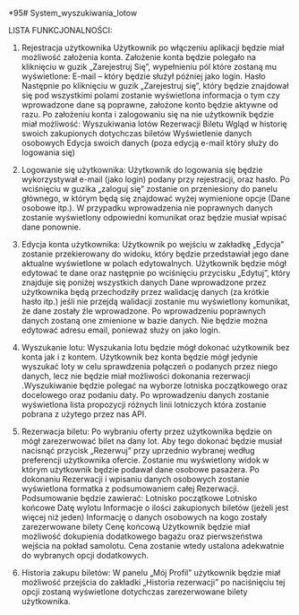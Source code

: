 *95# System_wyszukiwania_lotow

LISTA FUNKCJONALNOŚCI:

1.	Rejestracja użytkownika
	Użytkownik po włączeniu aplikacji będzie miał możliwość założenia konta. Założenie konta będzie polegało na kliknięciu w guzik „Zarejestruj Się”, wypełnieniu pól które zostaną mu wyświetlone:
	E-mail – który będzie służył później jako login.
	Hasło
	Następnie po kliknięciu w guzik „Zarejestruj się”, który będzie znajdował się pod wszystkimi polami zostanie wyświetlona informacja o tym czy wprowadzone dane są poprawne, założone konto będzie aktywne od razu. 
Po założeniu konta i zalogowaniu się na nie użytkownik będzie miał możliwość:
	Wyszukiwania lotów
	Rezerwacji Biletu
	Wgląd w historię swoich zakupionych dotychczas biletów
	Wyświetlenie danych osobowych
	Edycja swoich danych (poza edycją e-mail który służy do logowania się)

2.	Logowanie się użytkownika:
	Użytkownik do logowania się będzie wykorzystywał e-mail (jako login) podany przy rejestracji, oraz hasło. Po wciśnięciu w guzika „zaloguj się” zostanie on przeniesiony do panelu głównego, w którym będą się znajdować wyżej wymienione opcje (Dane osobowe itp.).
	 W przypadku wprowadzenia nie poprawnych danych zostanie wyświetlony odpowiedni komunikat oraz będzie musiał wpisać dane ponownie.

3.	Edycja konta użytkownika:
	Użytkownik po wejściu w zakładkę „Edycja” zostanie przekierowany do widoku, który będzie przedstawiał jego dane aktualne wyświetlone w polach edytowalnych. Użytkownik będzie mógł edytować te dane oraz następnie po wciśnięciu przycisku „Edytuj”, który znajduje się poniżej wszystkich danych Dane wprowadzone przez użytkownika będą przechodziły przez walidację danych (za krótkie hasło itp.)  jeśli nie przejdą walidacji zostanie mu wyświetlony komunikat, że dane zostały źle wprowadzone. Po wprowadzeniu  poprawnych danych zostaną one zmienione w bazie danych. Nie będzie można edytować adresu email, ponieważ służy on jako login.
4.	Wyszukanie lotu:
	Wyszukania lotu będzie mógł dokonać użytkownik bez konta jak i z kontem. Użytkownik bez konta będzie mógł jedynie wyszukać loty w celu sprawdzenia połączeń o podanych przez niego danych, lecz nie będzie miał możliwości dokonania rezerwacji .Wyszukiwanie będzie polegać na wyborze lotniska początkowego oraz docelowego oraz podaniu daty. Po wprowadzeniu danych zostanie wyświetlona lista propozycji różnych linii lotniczych która zostanie pobrana z użytego przez nas API.
5.	Rezerwacja biletu:
	Po wybraniu oferty przez użytkownika będzie on mógł zarezerwować bilet na dany lot. Aby tego dokonać będzie musiał nacisnąć przycisk „Rezerwuj” przy uprzednio wybranej według preferencji użytkownika ofercie. Zostanie mu wyświetlony widok w którym użytkownik będzie podawał dane osobowe pasażera. 
	Po dokonaniu Rezerwacji i wpisaniu danych osobowych zostanie wyświetlona formatka z podsumowaniem całej Rezerwacji. Podsumowanie będzie zawierać:
	Lotnisko początkowe 
	Lotnisko końcowe
	Datę wylotu
	Informacje o ilości zakupionych biletów (jeżeli jest więcej niż jeden)
	Informację o danych osobowych na kogo zostały zarezerwowane bilety
	Cenę końcową 
	Użytkownik będzie miał możliwość dokupienia dodatkowego bagażu oraz pierwszeństwa wejścia na pokład samolotu. Cena zostanie wtedy ustalona adekwatnie do wybranych opcji dodatkowych.

6.	Historia zakupu biletów:
	W panelu „Mój Profil” użytkownik będzie miał możliwość przejścia do zakładki „Historia rezerwacji” po naciśnięciu tej opcji zostaną wyświetlone dotychczas zarezerwowane bilety użytkownika.
